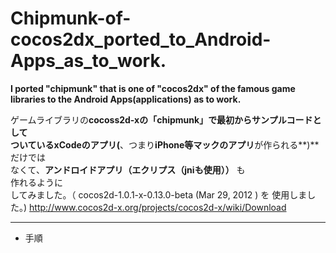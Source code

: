 Chipmunk-of-cocos2dx_ported_to_Android-Apps_as_to_work.
=============================
**I  ported    "chipmunk"   that is one of  "cocos2dx"  of the famous game libraries to the Android Apps(applications) as  to work.**
  
ゲームライブラリの**cocoss2d-xの「chipmunk」**で最初からサンプルコードとして  
ついている**xCodeのアプリ(**、つまり**iPhone等マックのアプリ**が作られる**)** だけでは  
なくて、**アンドロイドアプリ（エクリプス（jniも使用））** も  
作れるように   
してみました。（ cocos2d-1.0.1-x-0.13.0-beta (Mar 29, 2012 ) を 使用しました。)
http://www.cocos2d-x.org/projects/cocos2d-x/wiki/Download

***
* 手順